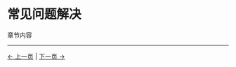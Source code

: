 # 常见问题解决
章节内容

---
[← 上一页](3.3-MaintenanceandCare.md) | [下一页 → ](../4-FirstInstallAndUse/4-FirstInstallAndUse.md)